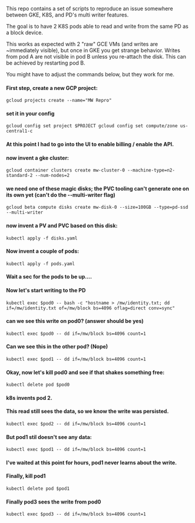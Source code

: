 This repo contains a set of scripts to reproduce an issue somewhere
between GKE, K8S, and PD's multi writer features.

The goal is to have 2 K8S pods able to read and write from the same PD
as a block device.

This works as expected with 2 "raw" GCE VMs (and writes are
~immediately visible), but once in GKE you get strange behavior.
Writes from pod A are not visible in pod B unless you re-attach the
disk. This can be achieved by restarting pod B.

You might have to adjust the commands below, but they work for me.

#### First step, create a new GCP project:
`gcloud projects create --name="MW Repro"`

#### set it in your config
`gcloud config set project $PROJECT
gcloud config set compute/zone us-central1-c
`

#### At this point I had to go into the UI to enable billing / enable the API.

#### now invent a gke cluster:
`gcloud container clusters create mw-cluster-0 --machine-type=n2-standard-2 --num-nodes=2`

#### we need one of these magic disks; the PVC tooling can't generate one on its own yet (can't do the --multi-writer flag)
`gcloud beta compute disks create mw-disk-0 --size=100GB --type=pd-ssd --multi-writer`

#### now invent a PV and PVC based on this disk:
`kubectl apply -f disks.yaml`

#### Now invent a couple of pods:
`kubectl apply -f pods.yaml`

#### Wait a sec for the pods to be up....

#### Now let's start writing to the PD
`kubectl exec $pod0 -- bash -c "hostname > /mw/identity.txt; dd if=/mw/identity.txt of=/mw/block bs=4096 oflag=direct conv=sync"`

#### can we see this write on pod0? (answer should be yes)
`kubectl exec $pod0 -- dd if=/mw/block bs=4096 count=1`

#### Can we see this in the other pod? (Nope)
`kubectl exec $pod1 -- dd if=/mw/block bs=4096 count=1`

#### Okay, now let's kill pod0 and see if that shakes something free:
`kubectl delete pod $pod0`
#### k8s invents pod 2.

#### This read still sees the data, so we know the write was persisted.
`kubectl exec $pod2 -- dd if=/mw/block bs=4096 count=1`

#### But pod1 stil doesn't see any data:
`kubectl exec $pod1 -- dd if=/mw/block bs=4096 count=1`

#### I've waited at this point for hours, pod1 never learns about the write.

#### Finally, kill pod1
`kubectl delete pod $pod1`

#### Finally pod3 sees the write from pod0
`kubectl exec $pod3 -- dd if=/mw/block bs=4096 count=1`
